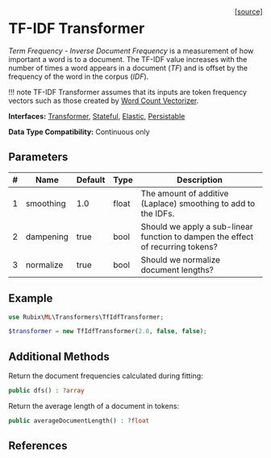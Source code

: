 <span style="float:right;"><a href="https://github.com/RubixML/ML/blob/master/src/Transformers/TfIdfTransformer.php">[source]</a></span>

# TF-IDF Transformer
*Term Frequency - Inverse Document Frequency* is a measurement of how important a word is to a document. The TF-IDF value increases with the number of times a word appears in a document (*TF*) and is offset by the frequency of the word in the corpus (*IDF*).

!!! note
    TF-IDF Transformer assumes that its inputs are token frequency vectors such as those created by [Word Count Vectorizer](word-count-vectorizer.md).

**Interfaces:** [Transformer](api.md#transformer), [Stateful](api.md#stateful), [Elastic](api.md#elastic), [Persistable](../persistable.md)

**Data Type Compatibility:** Continuous only

## Parameters
| # | Name | Default | Type | Description |
|---|---|---|---|---|
| 1 | smoothing | 1.0 | float | The amount of additive (Laplace) smoothing to add to the IDFs. |
| 2 | dampening | true | bool | Should we apply a sub-linear function to dampen the effect of recurring tokens? |
| 3 | normalize | true | bool | Should we normalize document lengths? |

## Example
```php
use Rubix\ML\Transformers\TfIdfTransformer;

$transformer = new TfIdfTransformer(2.0, false, false);
```

## Additional Methods
Return the document frequencies calculated during fitting:
```php
public dfs() : ?array
```

Return the average length of a document in tokens:
```php
public averageDocumentLength() : ?float
```

## References
[^1]: S. Robertson. (2003). Understanding Inverse Document Frequency: On theoretical arguments for IDF.
[^2]: S. Robertson et al. (2009). The Probabilistic Relevance Framework: BM25 and Beyond.
